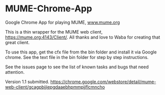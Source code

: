 # MUME-Chrome-App
Google Chrome App for playing MUME, www.mume.org

This is a thin wrapper for the MUME web client, https://mume.org:4143/Client/.  All thanks and love to Waba for creating that great client. 

To use this app, get the cfx file from the bin folder and install it via Google chrome.  See the text file in the bin folder for step by step instructions.

See the issues page to see the list of known tasks and bugs that need attention.

Version 1.1 submitted.  https://chrome.google.com/webstore/detail/mume-web-client/gcagpbjjiepgdaaebhpmmpjjflcmncho


